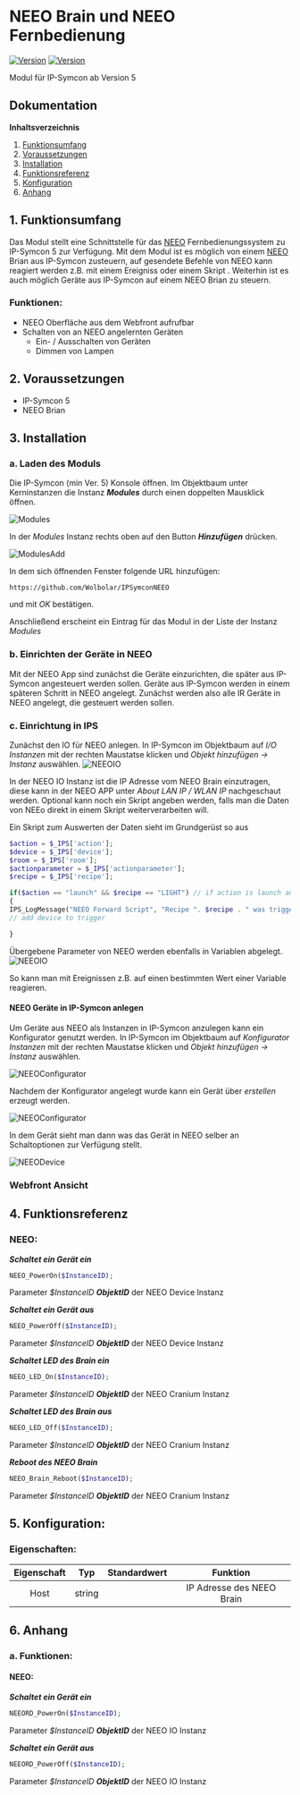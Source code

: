 # NEEO Brain und NEEO Fernbedienung
[![Version](https://img.shields.io/badge/Symcon-PHPModul-red.svg)](https://www.symcon.de/service/dokumentation/entwicklerbereich/sdk-tools/sdk-php/)
[![Version](https://img.shields.io/badge/Symcon%20Version-5.0%20%3E-green.svg)](https://www.symcon.de/forum/threads/37412-IP-Symcon-5-0-%28Testing%29)


Modul für IP-Symcon ab Version 5

## Dokumentation

**Inhaltsverzeichnis**

1. [Funktionsumfang](#1-funktionsumfang)  
2. [Voraussetzungen](#2-voraussetzungen)  
3. [Installation](#3-installation)  
4. [Funktionsreferenz](#4-funktionsreferenz)
5. [Konfiguration](#5-konfiguartion)  
6. [Anhang](#6-anhang)  

## 1. Funktionsumfang

Das Modul stellt eine Schnittstelle für das [NEEO](https://neeo.com/ "NEEO") Fernbedienungssystem zu IP-Symcon 5 zur Verfügung.
Mit dem Modul ist es möglich von einem [NEEO](https://neeo.com/ "NEEO") Brian aus IP-Symcon zusteuern, auf gesendete Befehle von NEEO kann reagiert werden z.B. mit einem Ereigniss oder einem Skript . Weiterhin ist es auch möglich Geräte aus IP-Symcon auf einem NEEO Brian zu steuern. 

### Funktionen:  

 - NEEO Oberfläche aus dem Webfront aufrufbar
 - Schalten von an NEEO angelernten Geräten
    - Ein- / Ausschalten von Geräten
    - Dimmen von Lampen
    
	  

## 2. Voraussetzungen

 - IP-Symcon 5
 - NEEO Brian 

## 3. Installation

### a. Laden des Moduls

Die IP-Symcon (min Ver. 5) Konsole öffnen. Im Objektbaum unter Kerninstanzen die Instanz __*Modules*__ durch einen doppelten Mausklick öffnen.

![Modules](img/modules.png?raw=true "Modules")

In der _Modules_ Instanz rechts oben auf den Button __*Hinzufügen*__ drücken.

![ModulesAdd](img/plus_add.png?raw=true "Hinzufügen")
 
In dem sich öffnenden Fenster folgende URL hinzufügen:

```	
https://github.com/Wolbolar/IPSymconNEEO  
```
    
und mit _OK_ bestätigen.    
    
Anschließend erscheint ein Eintrag für das Modul in der Liste der Instanz _Modules_ 

### b. Einrichten der Geräte in NEEO  

Mit der NEEO App sind zunächst die Geräte einzurichten, die später aus IP-Symcon angesteuert werden sollen. Geräte aus IP-Symcon werden in einem späteren Schritt in NEEO angelegt.
Zunächst werden also alle IR Geräte in NEEO angelegt, die gesteuert werden sollen.


### c. Einrichtung in IPS

Zunächst den IO für NEEO anlegen. In IP-Symcon im Objektbaum auf _I/O Instanzen_ mit der rechten Maustatse klicken und _Objekt hinzufügen -> Instanz_ auswählen.
![NEEOIO](img/NEEO_IO.png?raw=true "NEEOIO")

In der NEEO IO Instanz ist die IP Adresse vom NEEO Brain einzutragen, diese kann in der NEEO APP unter _About LAN IP / WLAN IP_ nachgeschaut werden. Optional kann noch ein Skript angeben werden, falls man die Daten von NEEo direkt in einem Skript weiterverarbeiten will.

Ein Skript zum Auswerten der Daten sieht im Grundgerüst so aus

 ```php
$action = $_IPS['action'];
$device = $_IPS['device'];
$room = $_IPS['room'];
$actionparameter = $_IPS['actionparameter'];
$recipe = $_IPS['recipe'];

if($action == "launch" && $recipe == "LIGHT") // if action is launch and the recipe is LIGHT do something
{
IPS_LogMessage("NEEO Forward Script", "Recipe ". $recipe . " was triggered");
// add device to trigger

}
 ```   

Übergebene Parameter von NEEO werden ebenfalls in Variablen abgelegt.
![NEEOIO](img/NEEO_Variables.png?raw=true "NEEOIO")

So kann man mit Ereignissen z.B. auf einen bestimmten Wert einer Variable reagieren.


#### NEEO Geräte in IP-Symcon anlegen

Um Geräte aus NEEO als Instanzen in IP-Symcon anzulegen kann  ein Konfigurator genutzt werden. In IP-Symcon im Objektbaum auf _Konfigurator Instanzen_ mit der rechten Maustatse klicken und _Objekt hinzufügen -> Instanz_ auswählen.

![NEEOConfigurator](img/NEEO_configurator.png?raw=true "NEEOConfigurator")

Nachdem der Konfigurator angelegt wurde kann ein Gerät über _erstellen_ erzeugt werden.

![NEEOConfigurator](img/NEEO_configurator_1.png?raw=true "NEEOConfigurator")

In dem Gerät sieht man dann was das Gerät in NEEO selber an Schaltoptionen zur Verfügung stellt.

![NEEODevice](img/NEEO_device.png?raw=true "NEEODevice")

### Webfront Ansicht




## 4. Funktionsreferenz

### NEEO:

 _**Schaltet ein Gerät ein**_
  
 ```php
 NEEO_PowerOn($InstanceID);
 ```   
 
 Parameter _$InstanceID_ __*ObjektID*__ der NEEO Device Instanz
	
 _**Schaltet ein Gerät aus**_
   
 ```php
 NEEO_PowerOff($InstanceID);
 ```   
  
 Parameter _$InstanceID_ __*ObjektID*__ der NEEO Device Instanz
  
 _**Schaltet LED des Brain ein**_
   
 ```php
 NEEO_LED_On($InstanceID);
 ```   
  
 Parameter _$InstanceID_ __*ObjektID*__ der NEEO Cranium Instanz
 
 _**Schaltet LED des Brain aus**_
   
 ```php
 NEEO_LED_Off($InstanceID);
 ```   
  
 Parameter _$InstanceID_ __*ObjektID*__ der NEEO Cranium Instanz 

 _**Reboot des NEEO Brain**_
   
 ```php
 NEEO_Brain_Reboot($InstanceID);
 ```   
  
 Parameter _$InstanceID_ __*ObjektID*__ der NEEO Cranium Instanz

## 5. Konfiguration:

### Eigenschaften:

| Eigenschaft     | Typ     | Standardwert | Funktion                                      |
| :-------------: | :-----: | :----------: | :-------------------------------------------: |
| Host            | string  |              | IP Adresse des NEEO Brain                     |







## 6. Anhang

###  a. Funktionen:

#### NEEO:

 _**Schaltet ein Gerät ein**_
  
 ```php
 NEEORD_PowerOn($InstanceID);
 ```   
 
 Parameter _$InstanceID_ __*ObjektID*__ der NEEO IO Instanz
	
  _**Schaltet ein Gerät aus**_
   
  ```php
  NEEORD_PowerOff($InstanceID);
  ```   
  
  Parameter _$InstanceID_ __*ObjektID*__ der NEEO IO Instanz
